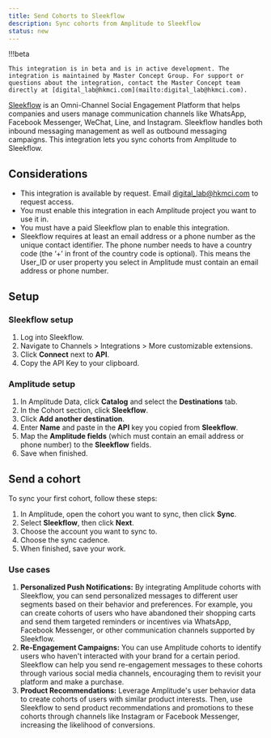 ```yaml
---
title: Send Cohorts to Sleekflow
description: Sync cohorts from Amplitude to Sleekflow
status: new
---
```


!!!beta

    This integration is in beta and is in active development. The integration is maintained by Master Concept Group. For support or questions about the integration, contact the Master Concept team directly at [digital_lab@hkmci.com](mailto:digital_lab@hkmci.com).

[Sleekflow](https://sleekflow.io/) is an Omni-Channel Social Engagement Platform that helps companies and users manage communication channels like WhatsApp, Facebook Messenger, WeChat, Line, and Instagram. Sleekflow handles both inbound messaging management as well as outbound messaging campaigns. This integration lets you sync cohorts from Amplitude to Sleekflow. 

## Considerations

- This integration is available by request. Email [digital_lab@hkmci.com](mailto:digital_lab@hkmci.com) to request access.
- You must enable this integration in each Amplitude project you want to use it in.
- You must have a paid Sleekflow plan to enable this integration.
- Sleekflow requires at least an email address or a phone number as the unique contact identifier. The phone number needs to have a country code (the ‘+’ in front of the country code is optional). This means the User_ID or user property you select in Amplitude must contain an email address or phone number.

## Setup

### Sleekflow setup

1. Log into Sleekflow.
2. Navigate to Channels > Integrations > More customizable extensions.
3. Click **Connect** next to **API**.
4. Copy the API Key to your clipboard.

### Amplitude setup

1. In Amplitude Data, click **Catalog** and select the **Destinations** tab.
2. In the Cohort section, click **Sleekflow**.
3. Click **Add another destination**.
4. Enter **Name** and paste in the **API** key you copied from **Sleekflow**.
5. Map the **Amplitude fields** (which must contain an email address or phone number) to the **Sleekflow** fields.
6. Save when finished.

## Send a cohort

To sync your first cohort, follow these steps:

1. In Amplitude, open the cohort you want to sync, then click **Sync**.
2. Select **Sleekflow**, then click **Next**.
3. Choose the account you want to sync to.
4. Choose the sync cadence.
5. When finished, save your work.

### Use cases

1. **Personalized Push Notifications:**  By integrating Amplitude cohorts with Sleekflow, you can send personalized messages to different user segments based on their behavior and preferences. For example, you can create cohorts of users who have abandoned their shopping carts and send them targeted reminders or incentives via WhatsApp, Facebook Messenger, or other communication channels supported by Sleekflow.
2. **Re-Engagement Campaigns:** You can use Amplitude cohorts to identify users who haven't interacted with your brand for a certain period. Sleekflow can help you send re-engagement messages to these cohorts through various social media channels, encouraging them to revisit your platform and make a purchase.
3. **Product Recommendations:** Leverage Amplitude's user behavior data to create cohorts of users with similar product interests. Then, use Sleekflow to send product recommendations and promotions to these cohorts through channels like Instagram or Facebook Messenger, increasing the likelihood of conversions.
